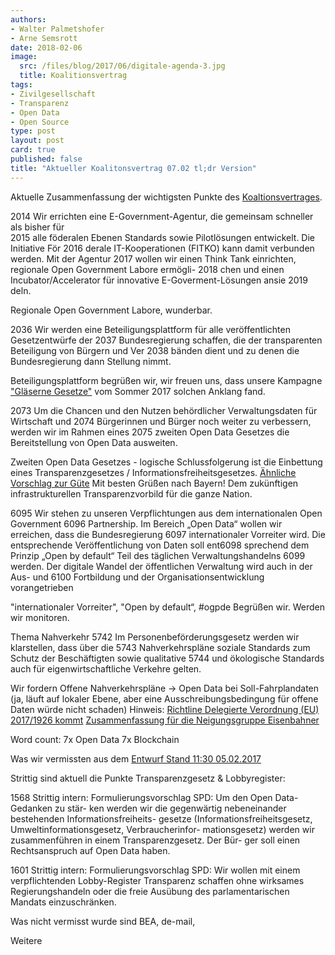 ```yaml
---
authors: 
- Walter Palmetshofer
- Arne Semsrott
date: 2018-02-06
image:
  src: /files/blog/2017/06/digitale-agenda-3.jpg
  title: Koalitionsvertrag
tags:
- Zivilgesellschaft
- Transparenz 
- Open Data
- Open Source
type: post
layout: post
card: true
published: false
title: "Aktueller Koalitonsvertrag 07.02 tl;dr Version" 
---
```



Aktuelle Zusammenfassung der wichtigsten Punkte des [Koaltionsvertrages](https://www.cdu.de/system/tdf/media/dokumente/koalitionsvertrag_2018.pdf?file=1).

2014 Wir errichten eine E-Government-Agentur, die gemeinsam schneller als bisher für <br>
2015 alle föderalen Ebenen Standards sowie Pilotlösungen entwickelt. Die Initiative För
2016 derale IT-Kooperationen (FITKO) kann damit verbunden werden. Mit der Agentur
2017 wollen wir einen Think Tank einrichten, regionale Open Government Labore ermögli-
2018 chen und einen Incubator/Accelerator für innovative E-Goverment-Lösungen ansie
2019 deln. 

Regionale Open Government Labore, wunderbar.

2036 Wir werden eine Beteiligungsplattform für alle veröffentlichten Gesetzentwürfe der
2037 Bundesregierung schaffen, die der transparenten Beteiligung von Bürgern und Ver
2038 bänden dient und zu denen die Bundesregierung dann Stellung nimmt.

Beteiligungsplattform begrüßen wir, wir freuen uns, dass unsere Kampagne ["Gläserne Gesetze"](https://fragdenstaat.de/gesetze/)  vom Sommer 2017 solchen Anklang fand.


2073 Um die Chancen und den Nutzen behördlicher Verwaltungsdaten für Wirtschaft und
2074 Bürgerinnen und Bürger noch weiter zu verbessern, werden wir im Rahmen eines
2075 zweiten Open Data Gesetzes die Bereitstellung von Open Data ausweiten.

Zweiten Open Data Gesetzes - logische Schlussfolgerung ist die Einbettung eines Transparenzgesetzes / Informationsfreiheitsgesetzes. [Ähnliche Vorschlag zur Güte](https://berlin.transparenzgesetz.de)
Mit besten Grüßen nach Bayern! Dem zukünftigen infrastrukturellen Transparenzvorbild für die ganze Nation.


6095 Wir stehen zu unseren Verpflichtungen aus dem internationalen Open Government
6096 Partnership. Im Bereich „Open Data“ wollen wir erreichen, dass die Bundesregierung
6097 internationaler Vorreiter wird. Die entsprechende Veröffentlichung von Daten soll ent6098
sprechend dem Prinzip „Open by default“ Teil des täglichen Verwaltungshandelns
6099 werden. Der digitale Wandel der öffentlichen Verwaltung wird auch in der Aus- und
6100 Fortbildung und der Organisationsentwicklung vorangetrieben

"internationaler Vorreiter", "Open by default“, #ogpde Begrüßen wir. Werden wir monitoren.


Thema Nahverkehr 
5742 Im Personenbeförderungsgesetz werden wir klarstellen, dass über die
5743 Nahverkehrspläne soziale Standards zum Schutz der Beschäftigten sowie qualitative
5744 und ökologische Standards auch für eigenwirtschaftliche Verkehre gelten. 

Wir fordern Offene Nahverkehrspläne -> Open Data bei Soll-Fahrplandaten (ja, läuft auf lokaler Ebene, aber eine Ausschreibungsbedingung für offene Daten würde nicht schaden)
Hinweis: [Richtline Delegierte Verordnung (EU) 2017/1926 kommt](http://eur-lex.europa.eu/legal-content/DE/TXT/?uri=CELEX:32017R1926)
[Zusammenfassung für die Neigungsgruppe Eisenbahner](https://pad.okfn.de/p/koalitionsvertrag-bahn) 


Word count:
7x Open Data
7x Blockchain


Was wir vermissten aus dem [Entwurf Stand 11:30 05.02.2017](http://www.rp-online.de/polopoly_fs/entwurf-des-koalitionsvertrags-als-pdf-dokument-1.7372625.1517927616!file/1.pdf)

Strittig sind aktuell die Punkte Transparenzgesetz & Lobbyregister:

1568 
Strittig intern: Formulierungsvorschlag SPD: Um den Open Data-Gedanken zu stär-
ken werden wir die gegenwärtig nebeneinander bestehenden Informationsfreiheits-
gesetze (Informationsfreiheitsgesetz, Umweltinformationsgesetz, Verbraucherinfor-
mationsgesetz) werden wir zusammenführen in einem Transparenzgesetz. Der Bür-
ger soll einen Rechtsanspruch auf Open Data haben.

1601 
Strittig intern: Formulierungsvorschlag SPD: Wir wollen mit einem verpflichtenden
Lobby-Register Transparenz schaffen ohne wirksames Regierungshandeln oder die
freie Ausübung des parlamentarischen Mandats einzuschränken.

Was nicht vermisst wurde sind BEA, de-mail, 

Weitere 

